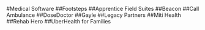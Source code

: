 #Medical Software
##Footsteps
##Apprentice Field Suites
##Beacon
##Call Ambulance
##DoseDoctor
##Gayle
##Legacy Partners
##Miti Health
##Rehab Hero
##UberHealth for Families
